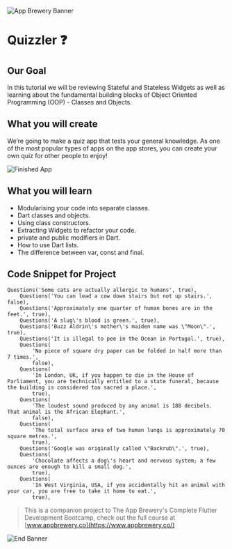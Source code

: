 ![App Brewery Banner](https://github.com/londonappbrewery/Images/blob/master/AppBreweryBanner.png)


# Quizzler ❓

## Our Goal

In this tutorial we will be reviewing Stateful and Stateless Widgets as well as learning about the fundamental building blocks of Object Oriented Programming (OOP) - Classes and Objects. 


## What you will create

We’re going to make a quiz app that tests your general knowledge. As one of the most popular types of apps on the app stores, you can create your own quiz for other people to enjoy!

![Finished App](https://github.com/londonappbrewery/Images/blob/master/quizzler-demo.gif)

## What you will learn

- Modularising your code into separate classes.
- Dart classes and objects.
- Using class constructors.
- Extracting Widgets to refactor your code.
- private and public modifiers in Dart.
- How to use Dart lists.
- The difference between var, const and final.

## Code Snippet for Project

```
Questions('Some cats are actually allergic to humans', true),
    Questions('You can lead a cow down stairs but not up stairs.', false),
    Questions('Approximately one quarter of human bones are in the feet.', true),
    Questions('A slug\'s blood is green.', true),
    Questions('Buzz Aldrin\'s mother\'s maiden name was \"Moon\".', true),
    Questions('It is illegal to pee in the Ocean in Portugal.', true),
    Questions(
        'No piece of square dry paper can be folded in half more than 7 times.',
        false),
    Questions(
        'In London, UK, if you happen to die in the House of Parliament, you are technically entitled to a state funeral, because the building is considered too sacred a place.',
        true),
    Questions(
        'The loudest sound produced by any animal is 188 decibels. That animal is the African Elephant.',
        false),
    Questions(
        'The total surface area of two human lungs is approximately 70 square metres.',
        true),
    Questions('Google was originally called \"Backrub\".', true),
    Questions(
        'Chocolate affects a dog\'s heart and nervous system; a few ounces are enough to kill a small dog.',
        true),
    Questions(
        'In West Virginia, USA, if you accidentally hit an animal with your car, you are free to take it home to eat.',
        true),

```


>This is a companion project to The App Brewery's Complete Flutter Development Bootcamp, check out the full course at [www.appbrewery.co](https://www.appbrewery.co/)

![End Banner](https://github.com/londonappbrewery/Images/blob/master/readme-end-banner.png)
